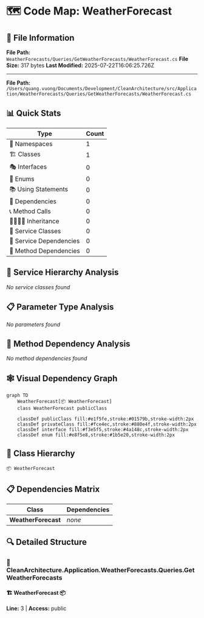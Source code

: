 # 🗺️ Code Map: WeatherForecast

## 📁 File Information

**File Path:** `WeatherForecasts/Queries/GetWeatherForecasts/WeatherForecast.cs`
**File Size:** 317 bytes
**Last Modified:** 2025-07-22T16:06:25.726Z

---


**File Path:** `/Users/quang.vuong/Documents/Development/CleanArchitecture/src/Application/WeatherForecasts/Queries/GetWeatherForecasts/WeatherForecast.cs`

## 📊 Quick Stats

| Type | Count |
|------|-------|
| 📁 Namespaces | 1 |
| 🏗️ Classes | 1 |
| 🎭 Interfaces | 0 |
| 📝 Enums | 0 |
| 📚 Using Statements | 0 |
| 🔗 Dependencies | 0 |
| 📞 Method Calls | 0 |
| 👨‍👩‍👧‍👦 Inheritance | 0 |
| 🔧 Service Classes | 0 |
| 💉 Service Dependencies | 0 |
| 🎯 Method Dependencies | 0 |

## 🔧 Service Hierarchy Analysis

*No service classes found*

## 📋 Parameter Type Analysis

*No parameters found*

## 🎯 Method Dependency Analysis

*No method dependencies found*

## 🕸️ Visual Dependency Graph

```mermaid
graph TD
    WeatherForecast[📦 WeatherForecast]
    class WeatherForecast publicClass

    classDef publicClass fill:#e1f5fe,stroke:#01579b,stroke-width:2px
    classDef privateClass fill:#fce4ec,stroke:#880e4f,stroke-width:2px
    classDef interface fill:#f3e5f5,stroke:#4a148c,stroke-width:2px
    classDef enum fill:#e8f5e8,stroke:#1b5e20,stroke-width:2px
```

## 🌳 Class Hierarchy

```
📦 WeatherForecast
```

## 📋 Dependencies Matrix

| Class | Dependencies |
|-------|---------------|
| **WeatherForecast** | _none_ |

## 🔍 Detailed Structure

### 📁 CleanArchitecture.Application.WeatherForecasts.Queries.GetWeatherForecasts

#### 🏗️ WeatherForecast 📦

**Line:** 3 | **Access:** public

